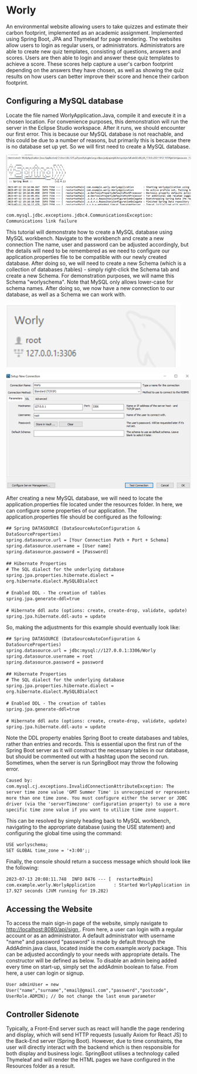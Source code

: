 # Worly
<p> An environmental website allowing users to take quizzes and estimate their carbon footprint, implemented as an academic assignment. Implemented using Spring Boot, JPA and Thymeleaf for page rendering. The websites allow users to login as regular users, or administrators. Administrators are able to create new quiz templates, consisting of questions, answers and scores. Users are then able to login and answer these quiz templates to achieve a score. These scores help capture a user's carbon footprint depending on the answers they have chosen, as well as showing the quiz results on how users can better improve their score and hence their carbon footprint. </p> 

<h2> Configuring a MySQL database </h2>
<p>Locate the file named WorlyApplication.Java, compile it and execute it in a chosen location. For convenience purposes, this demonstration will run the server in the Eclipse Studio workspace. After it runs, we should encounter our first error. This is because our MySQL database is not reachable, and this could be due to a number of reasons, but primarily this is because there is no database set up yet. So we will first need to create a MySQL database. </p>

![](https://github.com/Affiq/Worly/blob/main/Images/Springboot1.png)

```
com.mysql.jdbc.exceptions.jdbc4.CommunicationsException: Communications link failure
```

<p> This tutorial will demonstrate how to create a MySQL database using MySQL workbench. Navigate to the workbench and create a new connection The name, user and password can be adjusted accordingly, but the details will need to be remembered as we need to configure our application.properties file to be compatible with our newly created database. After doing so, we will need to create a new Schema (which is a collection of databases /tables) - simply right-click the Schema tab and create a new Schema. For demonstration purposes, we will name this Schema "worlyschema". Note that MySQL only allows lower-case for schema names. After doing so, we now have a new connection to our database, as well as a Schema we can work with.  </p>

![](https://github.com/Affiq/Worly/blob/main/Images/WorlyConn.png)

![](https://github.com/Affiq/Worly/blob/main/Images/MySQL1.png)

<p> After creating a new MySQL database, we will need to locate the application.properties file located under the resources folder. In here, we can configure some properties of our application. The application.properties file should be configured as the following: </p>

```
## Spring DATASOURCE (DataSourceAutoConfiguration & DataSourceProperties)
spring.datasource.url = [Your Connection Path + Port + Schema]
spring.datasource.username = [User name]
spring.datasource.password = [Password]

## Hibernate Properties
# The SQL dialect for the underlying database
spring.jpa.properties.hibernate.dialect = org.hibernate.dialect.MySQL8Dialect

# Enabled DDL - The creation of tables
spring.jpa.generate-ddl=true

# Hibernate ddl auto (options: create, create-drop, validate, update)
spring.jpa.hibernate.ddl-auto = update
```

<p> So, making the adjustments for this example should eventually look like: </p> 

```
## Spring DATASOURCE (DataSourceAutoConfiguration & DataSourceProperties)
spring.datasource.url = jdbc:mysql://127.0.0.1:3306/Worly
spring.datasource.username = root
spring.datasource.password = password

## Hibernate Properties
# The SQL dialect for the underlying database
spring.jpa.properties.hibernate.dialect = org.hibernate.dialect.MySQL8Dialect

# Enabled DDL - The creation of tables
spring.jpa.generate-ddl=true

# Hibernate ddl auto (options: create, create-drop, validate, update)
spring.jpa.hibernate.ddl-auto = update
```

<p> Note the DDL property enables Spring Boot to create databases and tables, rather than entries and records. This is essential upon the first run of the Spring Boot server as it will construct the necessary tables in our database, but should be commented out with a hashtag upon the second run. Sometimes, when the server is run SpringBoot may throw the following error.</p> 

```
Caused by: com.mysql.cj.exceptions.InvalidConnectionAttributeException: The server time zone value 'GMT Summer Time' is unrecognized or represents more than one time zone. You must configure either the server or JDBC driver (via the 'serverTimezone' configuration property) to use a more specific time zone value if you want to utilize time zone support.
```

<p> This can be resolved by simply heading back to MySQL workbench, navigating to the appropriate database (using the USE statement) and configuring the global time using the command: </p>

```
USE worlyschema;
SET GLOBAL time_zone = '+3:00';;
```

<p> Finally, the console should return a success message which should look like the following: </p>

```
2023-07-13 20:08:11.748  INFO 8476 --- [  restartedMain] com.example.worly.WorlyApplication       : Started WorlyApplication in 17.927 seconds (JVM running for 19.282)
```

<h2> Accessing the Website </h2>
<p> To access the main sign-in page of the website, simply navigate to <a href="http://localhost:8080/api/sign"> http://localhost:8080/api/sign </a>. From here, a user can login with a regular account or as an administrator. A default administrator with username "name" and password "password" is made by default through the AddAdmin.java class, located inside the com.example.worly package. This can be adjusted accordingly to your needs with appropriate details. The constructor will be defined as below. To disable an admin being added every time on start-up, simply set the addAdmin boolean to false. From here, a user can login or signup. </p>

```
User adminUser = new User("name","surname","email@gmail.com","password","postcode", UserRole.ADMIN); // Do not change the last enum parameter
```


<h2> Controller Sidenote </h2>
<p> Typically, a Front-End server such as react will handle the page rendering and display, which will send HTTP requests (usually Axiom for React JS) to the Back-End server (Spring Boot). However, due to time constraints, the user will directly interact with the backend which is then responsible for both display and business logic. SpringBoot utilises a technology called Thymeleaf and will render the HTML pages we have configured in the Resources folder as a result. </p>
